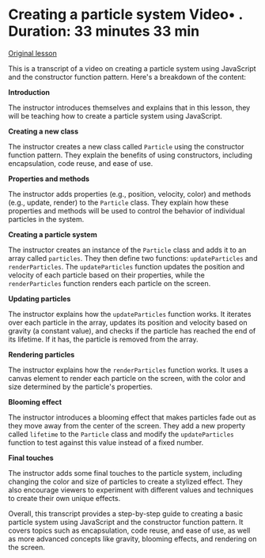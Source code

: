 # Creating a particle system Video• . Duration: 33 minutes 33 min

[Original lesson](https://www.coursera.org/learn/uol-introduction-to-programming-1/lecture/l1lur/creating-a-particle-system)

This is a transcript of a video on creating a particle system using JavaScript and the constructor function pattern. Here's a breakdown of the content:

**Introduction**

The instructor introduces themselves and explains that in this lesson, they will be teaching how to create a particle system using JavaScript.

**Creating a new class**

The instructor creates a new class called `Particle` using the constructor function pattern. They explain the benefits of using constructors, including encapsulation, code reuse, and ease of use.

**Properties and methods**

The instructor adds properties (e.g., position, velocity, color) and methods (e.g., update, render) to the `Particle` class. They explain how these properties and methods will be used to control the behavior of individual particles in the system.

**Creating a particle system**

The instructor creates an instance of the `Particle` class and adds it to an array called `particles`. They then define two functions: `updateParticles` and `renderParticles`. The `updateParticles` function updates the position and velocity of each particle based on their properties, while the `renderParticles` function renders each particle on the screen.

**Updating particles**

The instructor explains how the `updateParticles` function works. It iterates over each particle in the array, updates its position and velocity based on gravity (a constant value), and checks if the particle has reached the end of its lifetime. If it has, the particle is removed from the array.

**Rendering particles**

The instructor explains how the `renderParticles` function works. It uses a canvas element to render each particle on the screen, with the color and size determined by the particle's properties.

**Blooming effect**

The instructor introduces a blooming effect that makes particles fade out as they move away from the center of the screen. They add a new property called `lifetime` to the `Particle` class and modify the `updateParticles` function to test against this value instead of a fixed number.

**Final touches**

The instructor adds some final touches to the particle system, including changing the color and size of particles to create a stylized effect. They also encourage viewers to experiment with different values and techniques to create their own unique effects.

Overall, this transcript provides a step-by-step guide to creating a basic particle system using JavaScript and the constructor function pattern. It covers topics such as encapsulation, code reuse, and ease of use, as well as more advanced concepts like gravity, blooming effects, and rendering on the screen.

